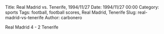 Title: Real Madrid vs. Tenerife, 1994/11/27
Date: 1994/11/27 00:00
Category: sports
Tags: football, football scores, Real Madrid, Tenerife
Slug: real-madrid-vs-tenerife
Author: carbonero


Real Madrid 4 - 2 Tenerife
